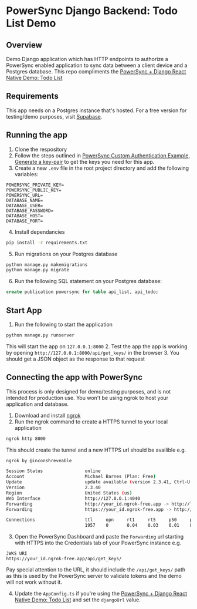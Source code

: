 # PowerSync Django Backend: Todo List Demo

## Overview
Demo Django application which has HTTP endpoints to authorize a PowerSync enabled application to sync data between a client device and a Postgres database.
This repo compliments the [PowerSync + Django React Native Demo: Todo List](https://github.com/michaelbarnes/powersync-django-react-native-todolist-demo)

## Requirements
This app needs on a Postgres instance that's hosted. For a free version for testing/demo purposes, visit [Supabase](https://supabase.com/).

## Running the app
1. Clone the respository
2. Follow the steps outlined in [PowerSync Custom Authentication Example](https://github.com/journeyapps/powersync-jwks-example), [Generate a key-pair](https://github.com/journeyapps/powersync-jwks-example#1-generate-a-key-pair) to get the keys you need for this app.
3. Create a new `.env` file in the root project directory and add the following variables:
```
POWERSYNC_PRIVATE_KEY=
POWERSYNC_PUBLIC_KEY=
POWERSYNC_URL=
DATABASE_NAME=
DATABASE_USER=
DATABASE_PASSWORD=
DATABASE_HOST=
DATABASE_PORT=
```
4. Install dependancies
```sh
pip install -r requirements.txt
```
5. Run migrations on your Postgres database
```sh
python manage.py makemigrations
python manage.py migrate
```
6. Run the following SQL statement on your Postgres database:
```sql
create publication powersync for table api_list, api_todo;
```

## Start App
1. Run the following to start the application
```sh
python manage.py runserver
```
This will start the app on `127.0.0.1:8000`
2. Test the app the app is working by opening `http://127.0.0.1:8000/api/get_keys/` in the browser
3. You should get a JSON object as the response to that request

## Connecting the app with PowerSync 
This process is only designed for demo/testing purposes, and is not intended for production use. You won't be using ngrok to host your application and database.
1. Download and install [ngrok](https://ngrok.com/)
2. Run the ngrok command to create a HTTPS tunnel to your local application
```sh
ngrok http 8000
```
This should create the tunnel and a new HTTPS url should be availible e.g.
```sh
ngrok by @inconshreveable                                                                                                                  (Ctrl+C to quit)

Session Status                online
Account                       Michael Barnes (Plan: Free)
Update                        update available (version 2.3.41, Ctrl-U to update)
Version                       2.3.40
Region                        United States (us)
Web Interface                 http://127.0.0.1:4040
Forwarding                    http://your_id.ngrok-free.app -> http://localhost:8000
Forwarding                    https://your_id.ngrok-free.app -> http://localhost:8000

Connections                   ttl     opn     rt1     rt5     p50     p90
                              1957    0       0.04    0.03    0.01    89.93
```
3. Open the PowerSync Dashboard and paste the `Forwarding` url starting with HTTPS into the Credentials tab of your PowerSync instance e.g.
```
JWKS URI 
https://your_id.ngrok-free.app/api/get_keys/
```
Pay special attention to the URL, it should include the `/api/get_keys/` path as this is used by the PowerSync server to validate tokens and the demo will not work without it.

4. Update the `AppConfig.ts` if you're using the [PowerSync + Django React Native Demo: Todo List](https://github.com/michaelbarnes/powersync-django-react-native-todolist-demo) and set the `djangoUrl` value.
